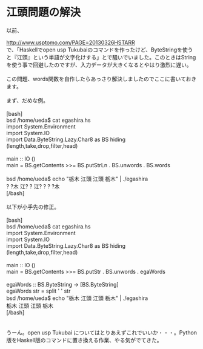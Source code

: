# <!--:ja-->江頭問題の解決<!--:-->
<!--:ja-->以前、<br />
<a href="http://www.usptomo.com/PAGE=20130326HSTARR" target="_blank">http://www.usptomo.com/PAGE=20130326HSTARR</a><br />
で、「Haskellでopen usp Tukubaiのコマンドを作ったけど、ByteStringを使うと『江頭』という単語が文字化けする」とで騒いでいました。このときはStringを使う事で回避したのですが、入力データが大きくなるとやはり激烈に遅い。<br />
<br />
この問題、words関数を自作したらあっさり解決しましたのでここに書いておきます。<br />
<br />
まず、だめな例。<br />
<br />
[bash]<br />
bsd /home/ueda$ cat egashira.hs <br />
import System.Environment<br />
import System.IO<br />
import Data.ByteString.Lazy.Char8 as BS hiding (length,take,drop,filter,head)<br />
<br />
main :: IO ()<br />
main = BS.getContents &gt;&gt;= BS.putStrLn . BS.unwords . BS.words<br />
<br />
bsd /home/ueda$ echo &quot;栃木 江頭 江頭 栃木&quot; | ./egashira <br />
? ?木 江? ? 江? ? ? ?木<br />
[/bash]<br />
<br />
以下が小手先の修正。<br />
<br />
[bash]<br />
bsd /home/ueda$ cat egashira.hs<br />
import System.Environment<br />
import System.IO<br />
import Data.ByteString.Lazy.Char8 as BS hiding (length,take,drop,filter,head)<br />
<br />
main :: IO ()<br />
main = BS.getContents &gt;&gt;= BS.putStr . BS.unwords . egaWords<br />
<br />
egaWords :: BS.ByteString -&gt; [BS.ByteString]<br />
egaWords str = split ' ' str<br />
bsd /home/ueda$ echo &quot;栃木 江頭 江頭 栃木&quot; | ./egashira <br />
栃木 江頭 江頭 栃木<br />
[/bash]<br />
<br />
<br />
うーん。open usp Tukubai についてはとりあえずこれでいいか・・・。Python版をHaskell版のコマンドに置き換える作業、やる気がでてきた。<!--:-->
